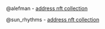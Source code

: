 @alefman - [address nft collection](https://testnet.getgems.io/collection/EQBsaviU89uTy1NCTyMe8GXIB3LrGy7CgInoAI7rGjVR1tLm)

@sun_rhythms - [address nft collection](https://testnet.getgems.io/collection/EQDAIhRmdIIK0jskJOoCkzpHK2Mv3OItURCSVQvvSJeUYVLk)
